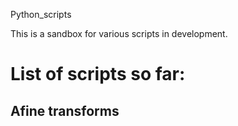 Python_scripts

This is a sandbox for various scripts in development.

# List of scripts so far:

## Afine transforms
